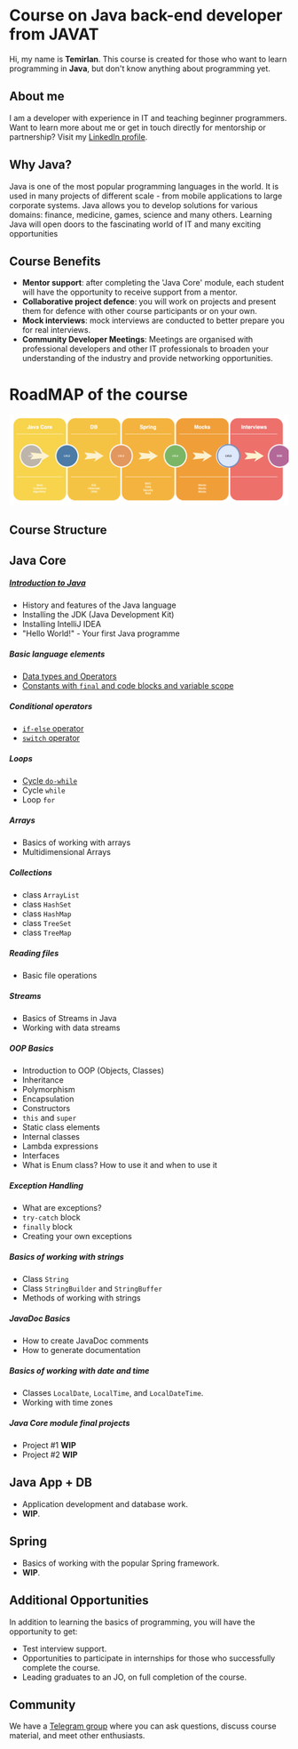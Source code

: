 # Course on Java back-end developer from JAVAT
Hi, my name is **Temirlan**. This course is created for those who want to learn programming in **Java**,
but don't know anything about programming yet.

## About me
I am a developer with experience in IT and teaching beginner programmers. Want to learn more about me or get in touch
directly for mentorship or partnership? Visit my [LinkedIn profile](https://www.linkedin.com/in/temirlan100).

## Why Java?
Java is one of the most popular programming languages in the world. It is used in many projects of different
scale - from mobile applications to large corporate systems. Java allows you to develop solutions for various
domains: finance, medicine, games, science and many others. Learning Java will open doors to the fascinating world of IT
and many exciting opportunities

## Course Benefits
- **Mentor support**: after completing the 'Java Core' module, each student will have the opportunity to receive support from a mentor.
- **Collaborative project defence**: you will work on projects and present them for defence with other course participants or on your own.
- **Mock interviews**: mock interviews are conducted to better prepare you for real interviews.
- **Community Developer Meetings**: Meetings are organised with professional developers and other IT professionals to broaden your understanding of the industry and provide networking opportunities.

# RoadMAP of the course
![roadmap](Img/ROADMAP.png)

## Course Structure
## **Java Core**
##### [Introduction to Java](JavaCore/Lesson_1.MD)
- History and features of the Java language
- Installing the JDK (Java Development Kit)
- Installing IntelliJ IDEA
- "Hello World!" - Your first Java programme

##### Basic language elements
- [Data types and Operators](JavaCore/Lesson_2.MD)
- [Constants with `final` and code blocks and variable scope](JavaCore/Lesson_3.MD)

##### Conditional operators
- [`if-else` operator](JavaCore/Lesson_4.MD)
- [`switch` operator](JavaCore/Lesson_5.MD)

##### Loops
- [Cycle `do-while`](JavaCore/Lesson_6.MD)
- Cycle `while`
- Loop `for`

##### Arrays
- Basics of working with arrays
- Multidimensional Arrays

##### Collections
- class `ArrayList`
- class `HashSet`
- class `HashMap`
- class `TreeSet`
- class `TreeMap`

##### Reading files
- Basic file operations

##### Streams
- Basics of Streams in Java
- Working with data streams

##### OOP Basics
- Introduction to OOP (Objects, Classes)
- Inheritance
- Polymorphism
- Encapsulation
- Constructors
- `this` and `super`
- Static class elements
- Internal classes
- Lambda expressions
- Interfaces
- What is Enum class? How to use it and when to use it

##### Exception Handling
- What are exceptions?
- `try-catch` block
- `finally` block
- Creating your own exceptions

##### Basics of working with strings
- Class `String`
- Class `StringBuilder` and `StringBuffer`
- Methods of working with strings

##### JavaDoc Basics
- How to create JavaDoc comments
- How to generate documentation

##### Basics of working with date and time
- Classes `LocalDate`, `LocalTime`, and `LocalDateTime`.
- Working with time zones

##### Java Core module final projects
- Project #1 **WIP**
- Project #2 **WIP**

## **Java App + DB**
- Application development and database work.
- **WIP**.

## **Spring**
- Basics of working with the popular Spring framework.
- **WIP**.

## Additional Opportunities
In addition to learning the basics of programming, you will have the opportunity to get:
- Test interview support.
- Opportunities to participate in internships for those who successfully complete the course.
- Leading graduates to an JO, on full completion of the course.

## Community
We have a [Telegram group](https://t.me/+p49eOfpbwso2N2My) where you can ask questions, 
discuss course material, and meet other enthusiasts.